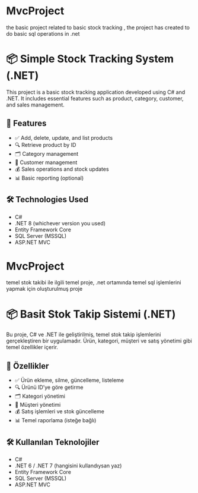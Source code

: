 # MvcProject
the basic project related to basic stock tracking , the project has created to do basic sql operations in .net

# 📦 Simple Stock Tracking System (.NET)

This project is a basic stock tracking application developed using C# and .NET. It includes essential features such as product, category, customer, and sales management.

## 🚀 Features

- ✅ Add, delete, update, and list products  
- 🔍 Retrieve product by ID  
- 🗂️ Category management  
- 👥 Customer management  
- 💰 Sales operations and stock updates  
- 📊 Basic reporting (optional)

## 🛠️ Technologies Used

- C#  
- .NET 8 (whichever version you used)  
- Entity Framework Core  
- SQL Server (MSSQL)  
- ASP.NET MVC



# MvcProject
temel stok takibi ile ilgili temel proje, .net ortamında temel sql işlemlerini yapmak için oluşturulmuş proje

# 📦 Basit Stok Takip Sistemi (.NET)

Bu proje, C# ve .NET ile geliştirilmiş, temel stok takip işlemlerini gerçekleştiren bir uygulamadır. Ürün, kategori, müşteri ve satış yönetimi gibi temel özellikler içerir.

## 🚀 Özellikler

- ✅ Ürün ekleme, silme, güncelleme, listeleme
- 🔍 Ürünü ID’ye göre getirme
- 🗂️ Kategori yönetimi
- 👥 Müşteri yönetimi
- 💰 Satış işlemleri ve stok güncelleme
- 📊 Temel raporlama (isteğe bağlı)

## 🛠️ Kullanılan Teknolojiler

- C#  
- .NET 6 / .NET 7 (hangisini kullandıysan yaz)
- Entity Framework Core  
- SQL Server (MSSQL)  
-  ASP.NET MVC 
